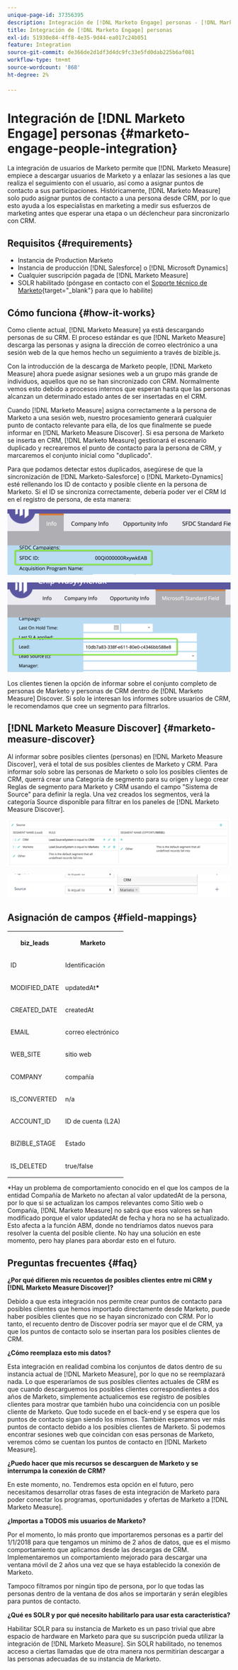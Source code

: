 ```yaml
---
unique-page-id: 37356395
description: Integración de [!DNL Marketo Engage] personas - [!DNL Marketo Measure]
title: Integración de [!DNL Marketo Engage] personas
exl-id: 51930e84-4ff8-4e35-9d44-ea017c24b051
feature: Integration
source-git-commit: de366de2d1df3d4dc9fc33e5fd0dab225b6af081
workflow-type: tm+mt
source-wordcount: '868'
ht-degree: 2%

---
```


# Integración de [!DNL Marketo Engage] personas {#marketo-engage-people-integration}

La integración de usuarios de Marketo permite que [!DNL Marketo Measure] empiece a descargar usuarios de Marketo y a enlazar las sesiones a las que realiza el seguimiento con el usuario, así como a asignar puntos de contacto a sus participaciones. Históricamente, [!DNL Marketo Measure] solo pudo asignar puntos de contacto a una persona desde CRM, por lo que esto ayuda a los especialistas en marketing a medir sus esfuerzos de marketing antes que esperar una etapa o un déclencheur para sincronizarlo con CRM.

## Requisitos {#requirements}

* Instancia de Production Marketo
* Instancia de producción [!DNL Salesforce] o [!DNL Microsoft Dynamics]
* Cualquier suscripción pagada de [!DNL Marketo Measure]
* SOLR habilitado (póngase en contacto con el [Soporte técnico de Marketo](https://nation.marketo.com/t5/Support/ct-p/Support){target="_blank"} para que lo habilite)

## Cómo funciona {#how-it-works}

Como cliente actual, [!DNL Marketo Measure] ya está descargando personas de su CRM. El proceso estándar es que [!DNL Marketo Measure] descarga las personas y asigna la dirección de correo electrónico a una sesión web de la que hemos hecho un seguimiento a través de bizible.js.

Con la introducción de la descarga de Marketo people, [!DNL Marketo Measure] ahora puede asignar sesiones web a un grupo más grande de individuos, aquellos que no se han sincronizado con CRM. Normalmente vemos esto debido a procesos internos que esperan hasta que las personas alcanzan un determinado estado antes de ser insertadas en el CRM.

Cuando [!DNL Marketo Measure] asigna correctamente a la persona de Marketo a una sesión web, nuestro procesamiento generará cualquier punto de contacto relevante para ella, de los que finalmente se puede informar en [!DNL Marketo Measure Discover]. Si esa persona de Marketo se inserta en CRM, [!DNL Marketo Measure] gestionará el escenario duplicado y recrearemos el punto de contacto para la persona de CRM, y marcaremos el conjunto inicial como &quot;duplicado&quot;.

Para que podamos detectar estos duplicados, asegúrese de que la sincronización de [!DNL Marketo-Salesforce] o [!DNL Marketo-Dynamics] esté rellenando los ID de contacto y posible cliente en la persona de Marketo. Si el ID se sincroniza correctamente, debería poder ver el CRM Id en el registro de persona, de esta manera:

![](assets/5a.png)

![](assets/5b.png)

Los clientes tienen la opción de informar sobre el conjunto completo de personas de Marketo y personas de CRM dentro de [!DNL Marketo Measure] Discover. Si solo le interesan los informes sobre usuarios de CRM, le recomendamos que cree un segmento para filtrarlos.

## [!DNL Marketo Measure Discover] {#marketo-measure-discover}

Al informar sobre posibles clientes (personas) en [!DNL Marketo Measure Discover], verá el total de sus posibles clientes de Marketo y CRM. Para informar solo sobre las personas de Marketo o solo los posibles clientes de CRM, querrá crear una Categoría de segmento para su origen y luego crear Reglas de segmento para Marketo y CRM usando el campo &quot;Sistema de Source&quot; para definir la regla. Una vez creados los segmentos, verá la categoría Source disponible para filtrar en los paneles de [!DNL Marketo Measure Discover].

![](assets/bizible-discover-1.png)

![](assets/bizible-discover-2.png)

## Asignación de campos {#field-mappings}

<table> 
 <colgroup> 
  <col> 
  <col> 
 </colgroup> 
 <tbody> 
  <tr> 
   <th><p><strong>biz_leads</strong></p></th> 
   <th><p><strong>Marketo</strong></p></th> 
  </tr> 
  <tr> 
   <td><p>ID</p></td> 
   <td><p>Identificación</p></td> 
  </tr> 
  <tr> 
   <td><p>MODIFIED_DATE</p></td> 
   <td><p>updatedAt<strong>*</strong></p></td> 
  </tr> 
  <tr> 
   <td><p>CREATED_DATE</p></td> 
   <td><p>createdAt</p></td> 
  </tr> 
  <tr> 
   <td><p>EMAIL</p></td> 
   <td><p>correo electrónico</p></td> 
  </tr> 
  <tr> 
   <td><p>WEB_SITE</p></td> 
   <td><p>sitio web</p></td> 
  </tr> 
  <tr> 
   <td><p>COMPANY</p></td> 
   <td><p>compañía</p></td> 
  </tr> 
  <tr> 
   <td><p>IS_CONVERTED</p></td> 
   <td><p>n/a</p></td> 
  </tr> 
  <tr> 
   <td><p>ACCOUNT_ID</p></td> 
   <td><p>ID de cuenta (L2A)</p></td> 
  </tr> 
  <tr> 
   <td><p>BIZIBLE_STAGE</p></td> 
   <td><p>Estado</p></td> 
  </tr> 
  <tr> 
   <td><p>IS_DELETED</p></td> 
   <td><p>true/false</p></td> 
  </tr> 
 </tbody> 
</table>

*Hay un problema de comportamiento conocido en el que los campos de la entidad Compañía de Marketo no afectan al valor updatedAt de la persona, por lo que si se actualizan los campos relevantes como Sitio web o Compañía, [!DNL Marketo Measure] no sabrá que esos valores se han modificado porque el valor updatedAt de fecha y hora no se ha actualizado. Esto afecta a la función ABM, donde no tendríamos datos nuevos para resolver la cuenta del posible cliente. No hay una solución en este momento, pero hay planes para abordar esto en el futuro.

## Preguntas frecuentes {#faq}

**¿Por qué difieren mis recuentos de posibles clientes entre mi CRM y [!DNL Marketo Measure Discover]?**

Debido a que esta integración nos permite crear puntos de contacto para posibles clientes que hemos importado directamente desde Marketo, puede haber posibles clientes que no se hayan sincronizado con CRM. Por lo tanto, el recuento dentro de Discover podría ser mayor que el de CRM, ya que los puntos de contacto solo se insertan para los posibles clientes de CRM.

**¿Cómo reemplaza esto mis datos?**

Esta integración en realidad combina los conjuntos de datos dentro de su instancia actual de [!DNL Marketo Measure], por lo que no se reemplazará nada. Lo que esperaríamos de sus posibles clientes actuales de CRM es que cuando descarguemos los posibles clientes correspondientes a dos años de Marketo, simplemente actualicemos ese registro de posibles clientes para mostrar que también hubo una coincidencia con un posible cliente de Marketo. Que todo sucede en el back-end y se espera que los puntos de contacto sigan siendo los mismos. También esperamos ver más puntos de contacto debido a los posibles clientes de Marketo. Si podemos encontrar sesiones web que coincidan con esas personas de Marketo, veremos cómo se cuentan los puntos de contacto en [!DNL Marketo Measure].

**¿Puedo hacer que mis recursos se descarguen de Marketo y se interrumpa la conexión de CRM?**

En este momento, no. Tendremos esta opción en el futuro, pero necesitamos desarrollar otras fases de esta integración de Marketo para poder conectar los programas, oportunidades y ofertas de Marketo a [!DNL Marketo Measure].

**¿Importas a TODOS mis usuarios de Marketo?**

Por el momento, lo más pronto que importaremos personas es a partir del 1/1/2018 para que tengamos un mínimo de 2 años de datos, que es el mismo comportamiento que aplicamos desde las descargas de CRM. Implementaremos un comportamiento mejorado para descargar una ventana móvil de 2 años una vez que se haya establecido la conexión de Marketo.

Tampoco filtramos por ningún tipo de persona, por lo que todas las personas dentro de la ventana de dos años se importarán y serán elegibles para puntos de contacto.

**¿Qué es SOLR y por qué necesito habilitarlo para usar esta característica?**

Habilitar SOLR para su instancia de Marketo es un paso trivial que abre espacio de hardware en Marketo para que su suscripción pueda utilizar la integración de [!DNL Marketo Measure]. Sin SOLR habilitado, no tenemos acceso a ciertas llamadas que de otra manera nos permitirían descargar a las personas adecuadas de su instancia de Marketo.
